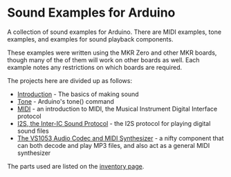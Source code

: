 # Sound Examples for Arduino

A collection of sound examples for Arduino. There are MIDI examples, tone examples, and examples for sound playback components.

These examples were written using the MKR Zero and other MKR boards, though many of the of them will work on other boards as well. Each example notes any restrictions on which boards are required. 

The projects here are divided up as follows:

* [Introduction](sound-basics.md) - The basics of making sound
* [Tone](tone.md) - Arduino's tone() command
* [MIDI](midi.md) - an introduction to MIDI, the Musical Instrument Digital Interface protocol
* [I2S, the Inter-IC Sound Protocol](i2s.md) - the I2S protocol for playing digital sound files
* [The VS1053 Audio Codec and MIDI Synthesizer](vs053.md) - a nifty component that can both decode and play MP3 files, and also act as a general MIDI synthesizer

The parts used are listed on the [inventory page](inventory.md).

